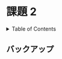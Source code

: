 # 課題 2

<!-- START doctoc generated TOC please keep comment here to allow auto update -->
<!-- DON'T EDIT THIS SECTION, INSTEAD RE-RUN doctoc TO UPDATE -->
<details>
<summary>Table of Contents</summary>

- [バックアップ](#%E3%83%90%E3%83%83%E3%82%AF%E3%82%A2%E3%83%83%E3%83%97)

</details>
<!-- END doctoc generated TOC please keep comment here to allow auto update -->

## バックアップ
